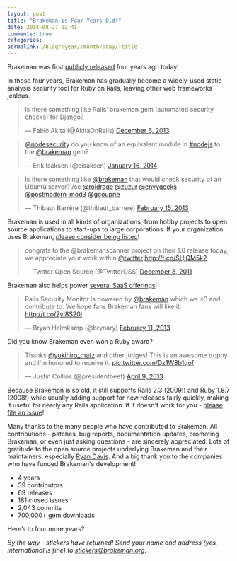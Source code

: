 ```yaml
---
layout: post
title: "Brakeman is Four Years Old!"
date: 2014-08-27 02:41
comments: true
categories:
permalink: /blog/:year/:month/:day/:title
---
```


Brakeman was first [publicly released](https://github.com/presidentbeef/brakeman/commit/cd1663fb22bbe2e1097bac8f9ee96fcdadc07fd2) four years ago today!

In those four years, Brakeman has gradually become a widely-used static analysis security tool for Ruby on Rails, leaving other web frameworks jealous.

<blockquote class="twitter-tweet" lang="en"><p>Is there something like Rails’ brakeman gem (automated security checks) for Django?</p>&mdash; Fabio Akita (@AkitaOnRails) <a href="https://twitter.com/AkitaOnRails/statuses/409037162987155457">December 6, 2013</a></blockquote>
<script async src="//platform.twitter.com/widgets.js" charset="utf-8"></script>

<blockquote class="twitter-tweet" lang="en"><p><a href="https://twitter.com/nodesecurity">@nodesecurity</a> do you know of an equivalent module in <a href="https://twitter.com/hashtag/nodejs?src=hash">#nodejs</a> to the <a href="https://twitter.com/brakeman">@brakeman</a> gem?</p>&mdash; Erik Isaksen (@eisaksen) <a href="https://twitter.com/eisaksen/statuses/423965742883950592">January 16, 2014</a></blockquote>
<script async src="//platform.twitter.com/widgets.js" charset="utf-8"></script>

<blockquote class="twitter-tweet" lang="en"><p>Is there something like <a href="https://twitter.com/brakeman">@brakeman</a> that would check security of an Ubuntu server? /cc <a href="https://twitter.com/roidrage">@roidrage</a> <a href="https://twitter.com/zuzur">@zuzur</a> <a href="https://twitter.com/envygeeks">@envygeeks</a> <a href="https://twitter.com/postmodern_mod3">@postmodern_mod3</a> <a href="https://twitter.com/gcouprie">@gcouprie</a></p>&mdash; Thibaut Barrère (@thibaut_barrere) <a href="https://twitter.com/thibaut_barrere/statuses/302394306277285889">February 15, 2013</a></blockquote>
<script async src="//platform.twitter.com/widgets.js" charset="utf-8"></script>

Brakeman is used in all kinds of organizations, from hobby projects to open source applications to start-ups to large corporations. If your organization uses Brakeman, [please consider being listed](http://brakemanscanner.org/brakeman_users/)!

<blockquote class="twitter-tweet" lang="en"><p>congrats to the @brakemanscanner project on their 1.0 release today, we appreciate your work within <a href="https://twitter.com/twitter">@twitter</a> <a href="http://t.co/SHjQM5k2">http://t.co/SHjQM5k2</a></p>&mdash; Twitter Open Source (@TwitterOSS) <a href="https://twitter.com/TwitterOSS/statuses/144865822941265920">December 8, 2011</a></blockquote>
<script async src="//platform.twitter.com/widgets.js" charset="utf-8"></script>

Brakeman also helps power [several SaaS offerings](https://github.com/presidentbeef/brakeman/wiki/Brakeman-as-a-Service)!

<blockquote class="twitter-tweet" lang="en"><p>Rails Security Monitor is powered by <a href="https://twitter.com/brakeman">@brakeman</a> which we &lt;3 and contribute to. We hope fans Brakeman fans will like it: <a href="http://t.co/2yI8S20l">http://t.co/2yI8S20l</a></p>&mdash; Bryan Helmkamp (@brynary) <a href="https://twitter.com/brynary/statuses/301070119176642560">February 11, 2013</a></blockquote>
<script async src="//platform.twitter.com/widgets.js" charset="utf-8"></script>

Did you know Brakeman even won a Ruby award?

<blockquote class="twitter-tweet" lang="en"><p>Thanks <a href="https://twitter.com/yukihiro_matz">@yukihiro_matz</a> and other judges! This is an awesome trophy and I&#39;m honored to receive it. <a href="http://t.co/Dz1W8b1qof">pic.twitter.com/Dz1W8b1qof</a></p>&mdash; Justin Collins (@presidentbeef) <a href="https://twitter.com/presidentbeef/statuses/321756142449598464">April 9, 2013</a></blockquote>
<script async src="//platform.twitter.com/widgets.js" charset="utf-8"></script>

Because Brakeman is so old, it still supports Rails 2.3 (2009!) and Ruby 1.8.7 (2008!) while usually adding support for new releases fairly quickly, making it useful for nearly any Rails application. If it doesn't work for you - [please file an issue](https://github.com/presidentbeef/brakeman/issues)!

Many thanks to the many people who have contributed to Brakeman. All contributions - patches, bug reports, documentation updates, promoting Brakeman, or even just asking questions - are sincerely appreciated. Lots of gratitude to the open source projects underlying Brakeman and their maintainers, especially [Ryan Davis](https://twitter.com/the_zenspider). And a big thank you to the companies who have funded Brakeman's development!

* 4 years
* 39 contributors
* 69 releases
* 181 closed issues
* 2,043 commits
* 700,000+ gem downloads

Here’s to four more years?

*By the way - stickers have returned! Send your name and address (yes, international is fine) to <a href='mail&#116;o&#58;st%69&#99;&#107;%65&#37;72s&#64;bra&#107;&#101;&#109;&#97;&#37;&#54;&#69;&#46;or&#103;'>stic&#107;ers&#64;brakeman&#46;org</a>.*
